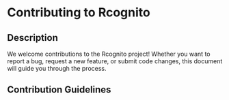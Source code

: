 # Contributing to Rcognito

## Description

We welcome contributions to the Rcognito project! Whether you want to report a bug, request a new feature, or submit code changes, this document will guide you through the process.

## Contribution Guidelines

